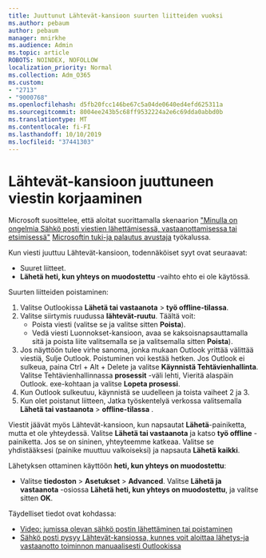 ```yaml
---
title: Juuttunut Lähtevät-kansioon suurten liitteiden vuoksi
ms.author: pebaum
author: pebaum
manager: mnirkhe
ms.audience: Admin
ms.topic: article
ROBOTS: NOINDEX, NOFOLLOW
localization_priority: Normal
ms.collection: Adm_O365
ms.custom:
- "2713"
- "9000768"
ms.openlocfilehash: d5fb20fcc146be67c5a04de0640ed4efd625311a
ms.sourcegitcommit: 8004ee243b5c68ff9532224a2e6c69dda0abbd0b
ms.translationtype: MT
ms.contentlocale: fi-FI
ms.lasthandoff: 10/10/2019
ms.locfileid: "37441303"
---
```

# <a name="fix-messages-that-are-stuck-in-the-outbox"></a>Lähtevät-kansioon juuttuneen viestin korjaaminen

Microsoft suosittelee, että aloitat suorittamalla skenaarion ["Minulla on ongelmia Sähkö posti viestien lähettämisessä, vastaanottamisessa tai etsimisessä"](https://aka.ms/SaRA-OutlookSendReceive) [Microsoftin tuki-ja palautus avustaja](https://diagnostics.office.com/#/) työkalussa.

Kun viesti juuttuu Lähtevät-kansioon, todennäköiset syyt ovat seuraavat:
- Suuret liitteet.
- **Lähetä heti, kun yhteys on muodostettu** -vaihto ehto ei ole käytössä.

Suurten liitteiden poistaminen: 

1. Valitse Outlookissa **Lähetä tai vastaanota** > **työ offline-tilassa**. 
2. Valitse siirtymis ruudussa **lähtevät-ruutu**. Täältä voit: 
    - Poista viesti (valitse se ja valitse sitten **Poista**).
    - Vedä viesti Luonnokset-kansioon, avaa se kaksoisnapsauttamalla sitä ja poista liite valitsemalla se ja valitsemalla sitten **Poista**).
3. Jos näyttöön tulee virhe sanoma, jonka mukaan Outlook yrittää välittää viestiä, Sulje Outlook. Poistuminen voi kestää hetken. Jos Outlook ei sulkeua, paina Ctrl + Alt + Delete ja valitse **Käynnistä Tehtävienhallinta**. Valitse Tehtävienhallinnassa **prosessit** -väli lehti, Vieritä alaspäin Outlook. exe-kohtaan ja valitse **Lopeta prosessi**.
4. Kun Outlook sulkeutuu, käynnistä se uudelleen ja toista vaiheet 2 ja 3. 
5. Kun olet poistanut liitteen, Jatka työskentelyä verkossa valitsemalla **Lähetä tai vastaanota** > **offline-tilassa** . 

Viestit jäävät myös Lähtevät-kansioon, kun napsautat **Lähetä**-painiketta, mutta et ole yhteydessä. Valitse **Lähetä tai vastaanota** ja katso **työ offline** -painiketta. Jos se on sininen, yhteyteemme katkeaa. Valitse se yhdistääksesi (painike muuttuu valkoiseksi) ja napsauta **Lähetä kaikki**.
 
Lähetyksen ottaminen käyttöön **heti, kun yhteys on muodostettu**:
 
- Valitse **tiedoston** > **Asetukset** >  **Advanced**.
Valitse **Lähetä ja vastaanota** -osiossa **Lähetä heti, kun yhteys on muodostettu**, ja valitse sitten **OK**.
 
Täydelliset tiedot ovat kohdassa:
- [Video: jumissa olevan sähkö postin lähettäminen tai poistaminen](https://support.office.com/article/Video-Send-or-delete-an-email-stuck-in-your-outbox-26d5d34a-4e5f-444a-a9e8-44db04a94dec) 
- [Sähkö posti pysyy Lähtevät-kansiossa, kunnes voit aloittaa lähetys-ja vastaanotto toiminnon manuaalisesti Outlookissa](https://support.microsoft.com/help/2797572/email-stays-in-the-outbox-folder-until-you-manually-initiate-a-send-re)
